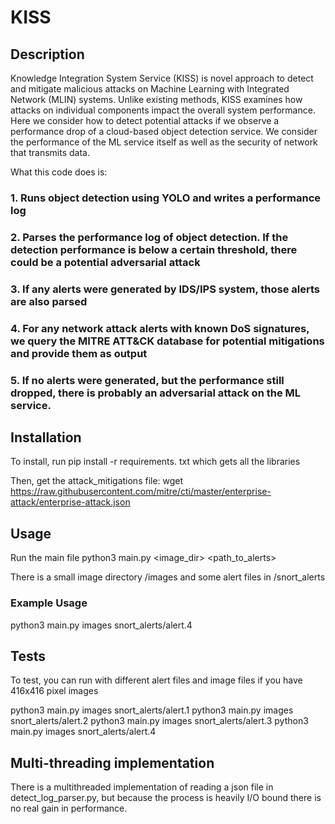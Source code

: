 # KISS
## Description
Knowledge Integration System Service (KISS) is novel approach to
detect and mitigate malicious attacks on Machine Learning with
Integrated Network (MLIN) systems. Unlike existing methods,
KISS examines how attacks on individual components impact
the overall system performance. Here we consider how to detect potential attacks if we observe a performance drop of a cloud-based object detection service. We consider the performance of the ML service itself as well as the security of network that transmits data.

What this code does is:
### 1. Runs object detection using YOLO and writes a performance log
### 2. Parses the performance log of object detection. If the detection performance is below a certain threshold, there could be a potential adversarial attack
### 3. If any alerts were generated by IDS/IPS system, those alerts are also parsed
### 4. For any network attack alerts with known DoS signatures, we query the MITRE ATT&CK database for potential mitigations and provide them as output
### 5. If no alerts were generated, but the performance still dropped, there is probably an adversarial attack on the ML service.

## Installation
To install, run
 pip install -r requirements. txt
 which gets all the libraries

 Then, get the attack_mitigations file:
 wget https://raw.githubusercontent.com/mitre/cti/master/enterprise-attack/enterprise-attack.json

## Usage
Run the main file
python3 main.py <image_dir> <path_to_alerts>

There is a small image directory /images and some alert files in /snort_alerts
### Example Usage
python3 main.py images snort_alerts/alert.4

## Tests
To test, you can run with different alert files and image files if you have 416x416 pixel images

python3 main.py images snort_alerts/alert.1
python3 main.py images snort_alerts/alert.2
python3 main.py images snort_alerts/alert.3
python3 main.py images snort_alerts/alert.4

## Multi-threading implementation
There is a multithreaded implementation of reading a json file in detect_log_parser.py, but because the process is heavily I/O bound there is no real gain in performance. 
